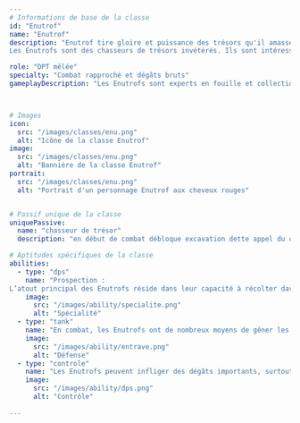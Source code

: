 ```yaml
---
# Informations de base de la classe
id: "Enutrof"
name: "Enutrof"
description: "Enutrof tire gloire et puissance des trésors qu'il amasse.
Les Enutrofs sont des chasseurs de trésors invétérés. Ils sont intéressés par toute denrée, tout objet, ou toute créature dont ils pourraient tirer des kamas."

role: "DPT mêlée"
specialty: "Combat rapproché et dégâts bruts"
gameplayDescription: "Les Enutrofs sont experts en fouille et collection de butins. Ils manipulent la terre et peuvent immobiliser leurs ennemis tout en générant des ressources supplémentaires. Leur style de jeu mêle contrôle et support."



# Images
icon:
  src: "/images/classes/enu.png"
  alt: "Icône de la classe Enutrof"
image:
  src: "/images/classes/enu.png"
  alt: "Bannière de la classe Enutrof"
portrait:
  src: "/images/classes/enu.png"
  alt: "Portrait d'un personnage Enutrof aux cheveux rouges"


# Passif unique de la classe
uniquePassive:
  name: "chasseur de trésor"
  description: "en début de combat débloque excavation dette appel du compagnon phorzerker le phorreur est invoqué automatique en début de combat face à l'énutrof en début de tours l'énutrof proc 4 gisement dans un rayon de 5 tours de l'énutrof il sont consommée si on marche dessus ( alliés only ) il gagne des trésors quand ils sont consomé en fin de tours un bourse apparait au emplacement des gisement et il regagne 1pw"

# Aptitudes spécifiques de la classe
abilities:
  - type: "dps"
    name: "Prospection :
L’atout principal des Enutrofs réside dans leur capacité à récolter davantage d’objets sur les monstres tués. Une classe toute trouvée pour les chercheurs de trésors."
    image:
      src: "/images/ability/specialite.png"
      alt: "Spécialité"
  - type: "tank"
    name: "En combat, les Enutrofs ont de nombreux moyens de gêner les adversaires, en réduisant leur mobilité et leur vision."
    image:
      src: "/images/ability/entrave.png"
      alt: "Défense" 
  - type: "controle"
    name: "Les Enutrofs peuvent infliger des dégâts importants, surtout lorsqu’ils invoquent leur Phorreur, ou qu’ils fusionnent avec lui pour se transformer en un monstre redoutable."
    image:
      src: "/images/ability/dps.png"
      alt: "Contrôle"
      
---
```

